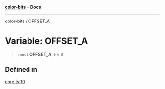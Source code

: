 [**color-bits**](../README.md) • **Docs**

***

[color-bits](../README.md) / OFFSET\_A

# Variable: OFFSET\_A

> `const` **OFFSET\_A**: `0` = `0`

## Defined in

[core.ts:10](https://github.com/romgrk/color-bits/blob/46654221c2bd18a43f39bdeed108b1969f1dad41/src/core.ts#L10)
